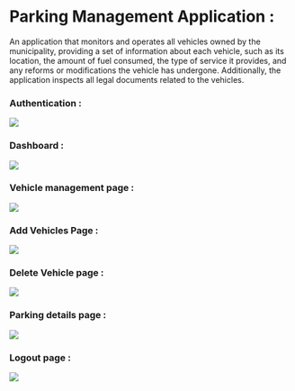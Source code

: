 # Parking Management Application :
An application that monitors and operates all vehicles owned by the municipality, providing a set of information about each vehicle, such as its location, the amount of fuel consumed, the type of service it provides, and any reforms or modifications the vehicle has undergone. Additionally, the application inspects all legal documents related to the vehicles.
### Authentication :
<img src="https://github.com/El-GharrasKerzazi/application-de-gestion-parking-automobilie/assets/120123245/de1abb03-0186-43b8-9d3a-a3eafed0c581"></img>
### Dashboard :
<img src="https://github.com/El-GharrasKerzazi/application-de-gestion-parking-automobilie/assets/120123245/dc1c2cda-5741-4ad5-8b54-e907d6d1120e"></img>
### Vehicle management page :
<img src="https://github.com/El-GharrasKerzazi/application-de-gestion-parking-automobilie/assets/120123245/86071d2f-6318-47a4-8987-da8930887c02"></img>
### Add Vehicles Page :
<img src="https://github.com/El-GharrasKerzazi/application-de-gestion-parking-automobilie/assets/120123245/09caac14-9c00-4bb2-97c7-5cb2c194e235"></img>
### Delete Vehicle page :
<img src="https://github.com/El-GharrasKerzazi/application-de-gestion-parking-automobilie/assets/120123245/25665ffe-5865-4b73-bcf6-66b13b8e3e3a"></img>
### Parking details page :
<img src="https://github.com/El-GharrasKerzazi/application-de-gestion-parking-automobilie/assets/120123245/d0d404f2-b828-4e37-b503-9d3e75bc037f"></img>
### Logout page :
<img src="https://github.com/El-GharrasKerzazi/application-de-gestion-parking-automobilie/assets/120123245/a96abd78-558f-45dd-88a1-dbb9ee9c1c2a"></img>
